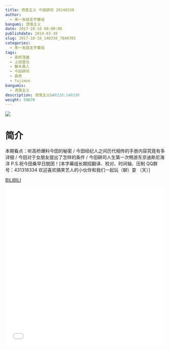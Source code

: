 ```yaml
---
title: 洒落主义 今田耕司 20140330
author: 
  - 来一发就走字幕组
bangumi: 洒落主义
date: 2017-10-16 00:00:00
publishdate: 2014-03-30
slug: 2017-10-16_140330_7840705
categories: 
  - 来一发就走字幕组
tags: 
  - 高桥茂雄
  - 上田晋也
  - 藤木直人
  - 今田耕司
  - 森泉
  - fujimon
bangumis: 
  - 洒落主义
description: 洒落主义&#8226;140330
weight: 59670
---
```


![](https://i.imgur.com/zIYnmoz.jpg)

# 简介  
本期看点：听高桥爆料今田的秘密 / 今田经纪人之间历代相传的手册内容究竟有多详细 / 今田对于女朋友提出了怎样的条件 / 今田耕司人生第一次畅游东京迪斯尼海洋 P.S.祝今田桑早日脱团！[本字幕组长期招翻译、校对、时间轴、压制   QQ群号：431318334 欢迎喜欢搞笑艺人的小伙伴和我们一起玩（聊）耍 （天）] 


  [BILIBILI](https://www.bilibili.com/video/av7840705/)


  <iframe src="//www.bilibili.com/html/html5player.html?cid=12872245&aid=7840705" width="100%" height="500" frameborder="0" allowfullscreen="allowfullscreen"></iframe>
